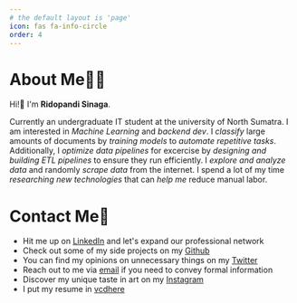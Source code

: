 ```yaml
---
# the default layout is 'page'
icon: fas fa-info-circle
order: 4
---
```


# About Me👨‍💻

Hi!👋 I'm **Ridopandi Sinaga**.

Currently an  undergraduate IT student at the university of North Sumatra. I am interested in *Machine Learning* and *backend dev*. I *classify* large amounts of documents by *training models* to *automate repetitive tasks*. Additionally, I *optimize data pipelines* for excercise by *designing and building ETL pipelines* to ensure they run efficiently. I *explore and analyze data* and randomly *scrape data* from the internet. I spend a lot of my time *researching new technologies* that can *help me* reduce manual labor.

# Contact Me🤙
- Hit me up on [LinkedIn](https://www.linkedin.com/in/ridopandi-sinaga) and let's expand our professional network
- Check out some of my side projects on my [Github](https://github.com/ridopandiSinaga)
- You can find my opinions on unnecessary things on my [Twitter](https://twitter.com/ridopandi__)
- Reach out to me via [email](ridosinaga037@gmail.com) if you need to convey formal information
- Discover my unique taste in art on my [Instagram](https://www.instagram.com/ridopandi/)
- I put my resume in [vcdhere]()                           
